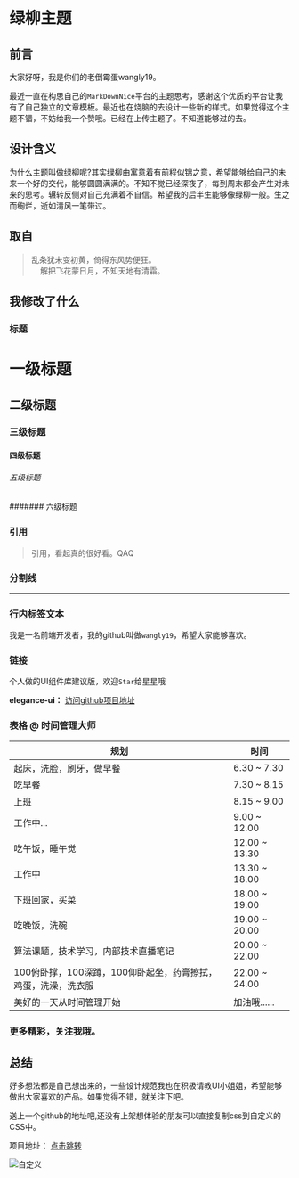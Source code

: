 # 绿柳主题
## 前言

大家好呀，我是你们的老倒霉蛋wangly19。

最近一直在构思自己的`MarkDownNice`平台的主题思考，感谢这个优质的平台让我有了自己独立的文章模板。最近也在烧脑的去设计一些新的样式。如果觉得这个主题不错，不妨给我一个赞哦。已经在上传主题了。不知道能够过的去。

## 设计含义

为什么主题叫做绿柳呢?其实绿柳由寓意着有前程似锦之意，希望能够给自己的未来一个好的交代，能够圆圆满满的。不知不觉已经深夜了，每到周末都会产生对未来的思考。辗转反侧对自己充满着不自信。希望我的后半生能够像绿柳一般。生之而绚烂，逝如清风一笔带过。

## 取自

> 乱条犹未变初黄，倚得东风势便狂。<br>
&nbsp;&nbsp;&nbsp;&nbsp;解把飞花蒙日月，不知天地有清霜。

## 我修改了什么

### 标题

# 一级标题
## 二级标题
### 三级标题
#### 四级标题
###### 五级标题
####### 六级标题

### 引用

> 引用，看起真的很好看。QAQ

### 分割线

--- 

### 行内标签文本

我是一名前端开发者，我的github叫做`wangly19`，希望大家能够喜欢。

### 链接

个人做的UI组件库建议版，欢迎`Star`给星星哦

**elegance-ui：** [访问github项目地址](https://github.com/wangly19/elegance-ui)

### 表格 @ 时间管理大师


| 规划                                  | 时间              |
|-------------------------------------|-----------------|
| 起床，洗脸，刷牙，做早餐                        | 6\.30 ~ 7\.30   |
| 吃早餐                                 | 7\.30 ~ 8\.15   |
| 上班                                  | 8\.15 ~ 9\.00   |
| 工作中\.\.\.                           | 9\.00 ~ 12\.00  |
| 吃午饭，睡午觉                             | 12\.00 ~ 13\.30 |
| 工作中                                 | 13\.30 ~ 18\.00 |
| 下班回家，买菜                             | 18\.00 ~ 19\.00 |
| 吃晚饭，洗碗                              | 19\.00 ~ 20\.00 |
| 算法课题，技术学习，内部技术直播笔记                  | 20\.00 ~ 22\.00 |
| 100俯卧撑，100深蹲，100仰卧起坐，药膏擦拭，鸡蛋，洗澡，洗衣服 | 22\.00 ~ 24\.00 |
| 美好的一天从时间管理开始                        | 加油哦\.\.\.\.\.\. |

### 更多精彩，关注我哦。

## 总结

好多想法都是自己想出来的，一些设计规范我也在积极请教UI小姐姐，希望能够做出大家喜欢的产品。如果觉得不错，就关注下吧。

送上一个github的地址吧,还没有上架想体验的朋友可以直接复制css到自定义的CSS中。

项目地址： [点击跳转](https://github.com/wangly19/markdown-greenwillows-theme)


![自定义](https://imgkr.cn-bj.ufileos.com/c1503fa2-8509-493a-b530-a92ec625c6ea.png)
